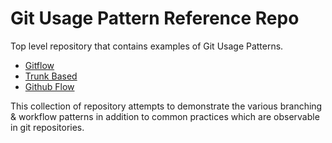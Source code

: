 # Git Usage Pattern Reference Repo

Top level repository that contains examples of Git Usage Patterns.

- [Gitflow](https://github.com/rayk/ref-repo-gitflow)
- [Trunk Based](https://github.com/rayk/ref-repo-gitflow)
- [Github Flow](https://github.com/rayk/ref-repo-github-flow)

This collection of repository attempts to demonstrate the various branching & workflow patterns in addition to common 
practices which are observable in git repositories. 
